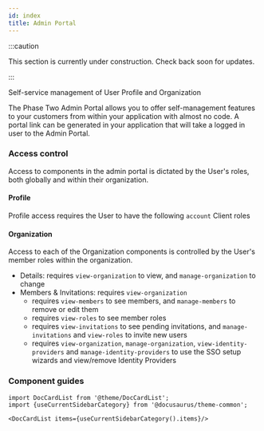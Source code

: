 ```yaml
---
id: index
title: Admin Portal
---
```


:::caution

This section is currently under construction. Check back soon for updates.

:::

Self-service management of User Profile and Organization

The Phase Two Admin Portal allows you to offer self-management features to your customers from within your application with almost no code. A portal link can be generated in your application that will take a logged in user to the Admin Portal.

### Access control

Access to components in the admin portal is dictated by the User's roles, both globally and within their organization.

#### Profile

Profile access requires the User to have the following `account` Client roles

#### Organization

Access to each of the Organization components is controlled by the User's member roles within the organization.
- Details: requires `view-organization` to view, and `manage-organization` to change
- Members & Invitations: requires `view-organization`
    - requires `view-members` to see members, and `manage-members` to remove or edit them
    - requires `view-roles` to see member roles
    - requires `view-invitations` to see pending invitations, and `manage-invitations` and `view-roles` to invite new users
    - requires `view-organization`, `manage-organization`, `view-identity-providers` and `manage-identity-providers` to use the SSO setup wizards and view/remove Identity Providers

### Component guides

```mdx-code-block
import DocCardList from '@theme/DocCardList';
import {useCurrentSidebarCategory} from '@docusaurus/theme-common';

<DocCardList items={useCurrentSidebarCategory().items}/>
```
